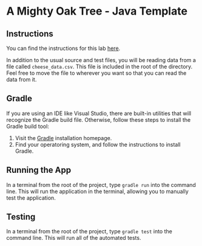 # A Mighty Oak Tree - Java Template

## Instructions

You can find the instructions for this lab [here](https://morethanequations.com/Computer-Science/Labs/A-Mighty-Oak-Tree).

In addition to the usual source and test files, you will be reading data from a file called `cheese_data.csv`. This file is included in the root of the directory. Feel free to move the file to wherever you want so that you can read the data from it.

## Gradle

If you are using an IDE like Visual Studio, there are built-in utilities that will recognize the Gradle build file. Otherwise, follow these steps to install the Gradle build tool:

1. Visit the [Gradle](https://gradle.org/install/) installation homepage.
2. Find your operatoring system, and follow the instructions to install Gradle.

## Running the App

In a terminal from the root of the project, type `gradle run` into the command line. This will run the application in the terminal, allowing you to manually test the application.

## Testing

In a terminal from the root of the project, type `gradle test` into the command line. This will run all of the automated tests.
